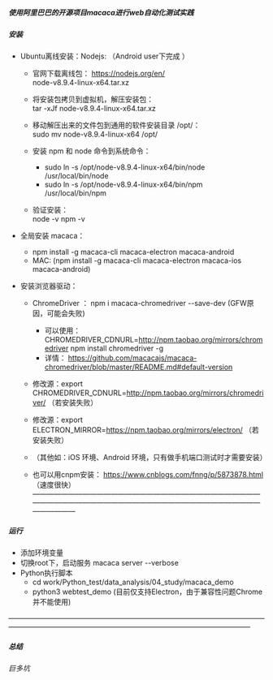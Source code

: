 ##### 使用阿里巴巴的开源项目macaca进行web自动化测试实践


##### 安装
- Ubuntu离线安装：Nodejs: （Android user下完成 ）

    - 官网下载离线包：  https://nodejs.org/en/  
    node-v8.9.4-linux-x64.tar.xz

    - 将安装包拷贝到虚拟机，解压安装包：  
    tar -xJf node-v8.9.4-linux-x64.tar.xz

    - 移动解压出来的文件包到通用的软件安装目录 /opt/：  
    sudo mv node-v8.9.4-linux-x64 /opt/

    - 安装 npm 和 node 命令到系统命令：
      - sudo ln -s /opt/node-v8.9.4-linux-x64/bin/node /usr/local/bin/node
      - sudo ln -s /opt/node-v8.9.4-linux-x64/bin/npm /usr/local/bin/npm

    - 验证安装：   
        node -v
        npm -v

- 全局安装 macaca：

    - npm install -g macaca-cli macaca-electron macaca-android
    - MAC: (npm install -g macaca-cli macaca-electron macaca-ios macaca-android)  

- 安装浏览器驱动：

    - ChromeDriver ： npm i macaca-chromedriver --save-dev (GFW原因，可能会失败)
        - 可以使用：CHROMEDRIVER_CDNURL=http://npm.taobao.org/mirrors/chromedriver npm install chromedriver -g
        - 详情： https://github.com/macacajs/macaca-chromedriver/blob/master/README.md#default-version
    - 修改源：export CHROMEDRIVER_CDNURL=http://npm.taobao.org/mirrors/chromedriver/ （若安装失败）
    - 修改源：export ELECTRON_MIRROR=https://npm.taobao.org/mirrors/electron/ （若安装失败）
    - （其他如：iOS 环境、Android 环境，只有做手机端口测试时才需要安装）

    - 也可以用cnpm安装： https://www.cnblogs.com/fnng/p/5873878.html （速度很快）
——————————————————————————————————————————————————————————————————————

##### 运行
- 添加环境变量
- 切换root下，启动服务 macaca server --verbose
- Python执行脚本
    - cd work/Python_test/data_analysis/04_study/macaca_demo
    - python3 webtest_demo  (目前仅支持Electron，由于兼容性问题Chrome并不能使用)

——————————————————————————————————————————————————————————————————————

##### 总结

###### 巨多坑

